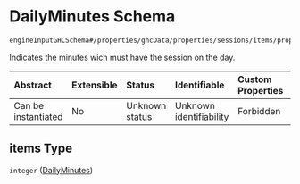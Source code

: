 # DailyMinutes Schema

```txt
engineInputGHCSchema#/properties/ghcData/properties/sessions/items/properties/distribution/properties/stablePeriods/properties/weeklyCustom/items/items
```

Indicates the minutes wich must have the session on the day.

| Abstract            | Extensible | Status         | Identifiable            | Custom Properties | Additional Properties | Access Restrictions | Defined In                                                        |
| :------------------ | :--------- | :------------- | :---------------------- | :---------------- | :-------------------- | :------------------ | :---------------------------------------------------------------- |
| Can be instantiated | No         | Unknown status | Unknown identifiability | Forbidden         | Allowed               | none                | [ghc.schema.json*](../out/ghc.schema.json "open original schema") |

## items Type

`integer` ([DailyMinutes](ghc-properties-ghcdata-properties-sessions-session-properties-distribution-properties-stableperiods-properties-weeklycustom-customweeklystable-dailyminutes.md))
